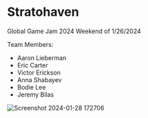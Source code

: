 # Stratohaven

Global Game Jam 2024
Weekend of 1/26/2024

Team Members:
- Aaron Lieberman
- Eric Carter
- Victor Erickson
- Anna Shabayev
- Bodie Lee
- Jeremy Bilas

![Screenshot 2024-01-28 172706](https://github.com/AaronLieberman/ggj24-mountain/assets/50758632/4555efc3-551b-4658-ba3f-9dadc0a80db4)
